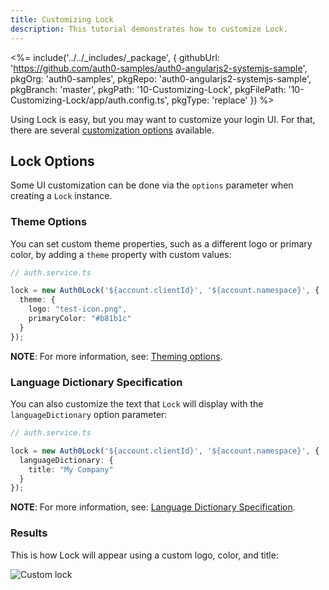```yaml
---
title: Customizing Lock
description: This tutorial demonstrates how to customize Lock.
---
```


<%= include('../../_includes/_package', {
  githubUrl: 'https://github.com/auth0-samples/auth0-angularjs2-systemjs-sample',
  pkgOrg: 'auth0-samples',
  pkgRepo: 'auth0-angularjs2-systemjs-sample',
  pkgBranch: 'master',
  pkgPath: '10-Customizing-Lock',
  pkgFilePath: '10-Customizing-Lock/app/auth.config.ts',
  pkgType: 'replace'
}) %>

Using Lock is easy, but you may want to customize your login UI. For that, there are several [customization options](/libraries/lock/v10/customization) available.

## Lock Options

Some UI customization can be done via the `options` parameter when creating a `Lock` instance.

### Theme Options

You can set custom theme properties, such as a different logo or primary color, by adding a `theme` property with custom values:

```typescript
// auth.service.ts

lock = new Auth0Lock('${account.clientId}', '${account.namespace}', {
  theme: {
    logo: "test-icon.png",
    primaryColor: "#b81b1c"
  }
});
```
**NOTE**: For more information, see: [Theming options](https://github.com/auth0/lock#theming-options).

### Language Dictionary Specification

You can also customize the text that `Lock` will display with the `languageDictionary` option parameter:

```typescript
// auth.service.ts

lock = new Auth0Lock('${account.clientId}', '${account.namespace}', {
  languageDictionary: {
    title: "My Company"
  }
});
```

**NOTE**: For more information, see: [Language Dictionary Specification](https://github.com/auth0/lock#language-dictionary-specification).

### Results

This is how Lock will appear using a custom logo, color, and title:

![Custom lock](/media/articles/angularjs2/widget-custom-logo-color.png)

